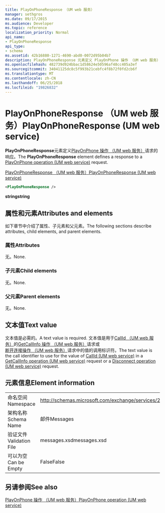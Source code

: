 ```yaml
---
title: PlayOnPhoneResponse （UM web 服务）
manager: sethgros
ms.date: 09/17/2015
ms.audience: Developer
ms.topic: reference
localization_priority: Normal
api_name:
- PlayOnPhoneResponse
api_type:
- schema
ms.assetid: 42b16880-1271-4690-abd0-0072d95b04b7
description: PlayOnPhoneResponse 元素定义 PlayOnPhone 操作 （UM web 服务） 请求的响应。
ms.openlocfilehash: 482739d924bbac1d58624e50596af48cc405a3ef
ms.sourcegitcommit: 34041125dc8c5f993b21cebfc4f8b72f0fd2cb6f
ms.translationtype: MT
ms.contentlocale: zh-CN
ms.lasthandoff: 06/25/2018
ms.locfileid: "19826832"
---
```

# <a name="playonphoneresponse-um-web-service"></a><span data-ttu-id="b9439-103">PlayOnPhoneResponse （UM web 服务）</span><span class="sxs-lookup"><span data-stu-id="b9439-103">PlayOnPhoneResponse (UM web service)</span></span>

<span data-ttu-id="b9439-104">**PlayOnPhoneResponse**元素定义[PlayOnPhone 操作 （UM web 服务）](playonphone-operation-um-web-service.md)请求的响应。</span><span class="sxs-lookup"><span data-stu-id="b9439-104">The **PlayOnPhoneResponse** element defines a response to a [PlayOnPhone operation (UM web service)](playonphone-operation-um-web-service.md) request.</span></span> 
  
[<span data-ttu-id="b9439-105">PlayOnPhoneResponse （UM web 服务）</span><span class="sxs-lookup"><span data-stu-id="b9439-105">PlayOnPhoneResponse (UM web service)</span></span>](playonphoneresponse-um-web-service.md)
  
```xml
<PlayOnPhoneResponse />
```

 <span data-ttu-id="b9439-106">**string**</span><span class="sxs-lookup"><span data-stu-id="b9439-106">**string**</span></span>
## <a name="attributes-and-elements"></a><span data-ttu-id="b9439-107">属性和元素</span><span class="sxs-lookup"><span data-stu-id="b9439-107">Attributes and elements</span></span>

<span data-ttu-id="b9439-108">如下章节中介绍了属性、子元素和父元素。</span><span class="sxs-lookup"><span data-stu-id="b9439-108">The following sections describe attributes, child elements, and parent elements.</span></span>
  
### <a name="attributes"></a><span data-ttu-id="b9439-109">属性</span><span class="sxs-lookup"><span data-stu-id="b9439-109">Attributes</span></span>

<span data-ttu-id="b9439-110">无。</span><span class="sxs-lookup"><span data-stu-id="b9439-110">None.</span></span>
  
### <a name="child-elements"></a><span data-ttu-id="b9439-111">子元素</span><span class="sxs-lookup"><span data-stu-id="b9439-111">Child elements</span></span>

<span data-ttu-id="b9439-112">无。</span><span class="sxs-lookup"><span data-stu-id="b9439-112">None.</span></span>
  
### <a name="parent-elements"></a><span data-ttu-id="b9439-113">父元素</span><span class="sxs-lookup"><span data-stu-id="b9439-113">Parent elements</span></span>

<span data-ttu-id="b9439-114">无。</span><span class="sxs-lookup"><span data-stu-id="b9439-114">None.</span></span>
  
## <a name="text-value"></a><span data-ttu-id="b9439-115">文本值</span><span class="sxs-lookup"><span data-stu-id="b9439-115">Text value</span></span>

<span data-ttu-id="b9439-116">文本值是必需的。</span><span class="sxs-lookup"><span data-stu-id="b9439-116">A text value is required.</span></span> <span data-ttu-id="b9439-117">文本值是用于[CallId （UM web 服务）](callid-um-web-service.md)的[GetCallInfo 操作 （UM web 服务）](getcallinfo-operation-um-web-service.md)请求或[断开连接操作 （UM web 服务）](disconnect-operation-um-web-service.md)请求中的值的调用标识符。</span><span class="sxs-lookup"><span data-stu-id="b9439-117">The text value is the call identifier to use for the value of [CallId (UM web service)](callid-um-web-service.md) in a [GetCallInfo operation (UM web service)](getcallinfo-operation-um-web-service.md) request or a [Disconnect operation (UM web service)](disconnect-operation-um-web-service.md) request.</span></span> 
  
## <a name="element-information"></a><span data-ttu-id="b9439-118">元素信息</span><span class="sxs-lookup"><span data-stu-id="b9439-118">Element information</span></span>

|||
|:-----|:-----|
|<span data-ttu-id="b9439-119">命名空间</span><span class="sxs-lookup"><span data-stu-id="b9439-119">Namespace</span></span>  <br/> |http://schemas.microsoft.com/exchange/services/2006/messages  <br/> |
|<span data-ttu-id="b9439-120">架构名称</span><span class="sxs-lookup"><span data-stu-id="b9439-120">Schema Name</span></span>  <br/> |<span data-ttu-id="b9439-121">邮件</span><span class="sxs-lookup"><span data-stu-id="b9439-121">Messages</span></span>  <br/> |
|<span data-ttu-id="b9439-122">验证文件</span><span class="sxs-lookup"><span data-stu-id="b9439-122">Validation File</span></span>  <br/> |<span data-ttu-id="b9439-123">messages.xsd</span><span class="sxs-lookup"><span data-stu-id="b9439-123">messages.xsd</span></span>  <br/> |
|<span data-ttu-id="b9439-124">可以为空</span><span class="sxs-lookup"><span data-stu-id="b9439-124">Can be Empty</span></span>  <br/> |<span data-ttu-id="b9439-125">False</span><span class="sxs-lookup"><span data-stu-id="b9439-125">False</span></span>  <br/> |
   
## <a name="see-also"></a><span data-ttu-id="b9439-126">另请参阅</span><span class="sxs-lookup"><span data-stu-id="b9439-126">See also</span></span>



[<span data-ttu-id="b9439-127">PlayOnPhone 操作 （UM web 服务）</span><span class="sxs-lookup"><span data-stu-id="b9439-127">PlayOnPhone operation (UM web service)</span></span>](playonphone-operation-um-web-service.md)

